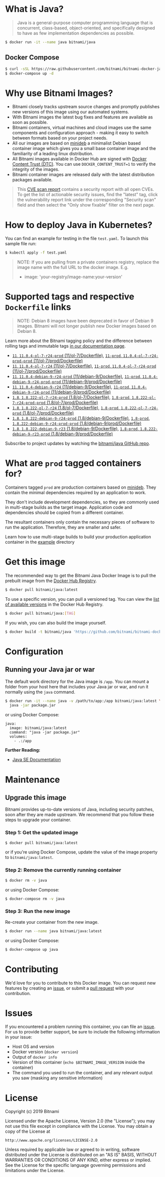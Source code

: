 # What is Java?

> Java is a general-purpose computer programming language that is concurrent, class-based, object-oriented, and specifically designed to have as few implementation dependencies as possible.

```bash
$ docker run -it --name java bitnami/java
```

## Docker Compose

```bash
$ curl -sSL https://raw.githubusercontent.com/bitnami/bitnami-docker-java/master/docker-compose.yml > docker-compose.yml
$ docker-compose up -d
```

# Why use Bitnami Images?

* Bitnami closely tracks upstream source changes and promptly publishes new versions of this image using our automated systems.
* With Bitnami images the latest bug fixes and features are available as soon as possible.
* Bitnami containers, virtual machines and cloud images use the same components and configuration approach - making it easy to switch between formats based on your project needs.
* All our images are based on [minideb](https://github.com/bitnami/minideb) a minimalist Debian based container image which gives you a small base container image and the familiarity of a leading linux distribution.
* All Bitnami images available in Docker Hub are signed with [Docker Content Trust (DTC)](https://docs.docker.com/engine/security/trust/content_trust/). You can use `DOCKER_CONTENT_TRUST=1` to verify the integrity of the images.
* Bitnami container images are released daily with the latest distribution packages available.


> This [CVE scan report](https://quay.io/repository/bitnami/java?tab=tags) contains a security report with all open CVEs. To get the list of actionable security issues, find the "latest" tag, click the vulnerability report link under the corresponding "Security scan" field and then select the "Only show fixable" filter on the next page.

# How to deploy Java in Kubernetes?

You can find an example for testing in the file `test.yaml`. To launch this sample file run:

```bash
$ kubectl apply -f test.yaml
```

> NOTE: If you are pulling from a private containers registry, replace the image name with the full URL to the docker image. E.g.
>
> - image: 'your-registry/image-name:your-version'

# Supported tags and respective `Dockerfile` links

> NOTE: Debian 8 images have been deprecated in favor of Debian 9 images. Bitnami will not longer publish new Docker images based on Debian 8.

Learn more about the Bitnami tagging policy and the difference between rolling tags and immutable tags [in our documentation page](https://docs.bitnami.com/containers/how-to/understand-rolling-tags-containers/).


- [`11`, `11.0.4-ol-7-r24-prod` (11/ol-7/Dockerfile)](https://github.com/bitnami/bitnami-docker-java/blob/11.0.4-ol-7-r24-prod/11/ol-7/Dockerfile), [`11-prod`, `11.0.4-ol-7-r24-prod-prod` (11/ol-7/prod/Dockerfile)](https://github.com/bitnami/bitnami-docker-java/blob/11.0.4-ol-7-r24-prod/11/ol-7/prod/Dockerfile)
- [`11`, `11.0.4-ol-7-r24` (11/ol-7/Dockerfile)](https://github.com/bitnami/bitnami-docker-java/blob/11.0.4-ol-7-r24/11/ol-7/Dockerfile), [`11-prod`, `11.0.4-ol-7-r24-prod` (11/ol-7/prod/Dockerfile)](https://github.com/bitnami/bitnami-docker-java/blob/11.0.4-ol-7-r24/11/ol-7/prod/Dockerfile)
- [`11`, `11.0.4-debian-9-r24-prod` (11/debian-9/Dockerfile)](https://github.com/bitnami/bitnami-docker-java/blob/11.0.4-debian-9-r24-prod/11/debian-9/Dockerfile), [`11-prod`, `11.0.4-debian-9-r24-prod-prod` (11/debian-9/prod/Dockerfile)](https://github.com/bitnami/bitnami-docker-java/blob/11.0.4-debian-9-r24-prod/11/debian-9/prod/Dockerfile)
- [`11`, `11.0.4-debian-9-r24` (11/debian-9/Dockerfile)](https://github.com/bitnami/bitnami-docker-java/blob/11.0.4-debian-9-r24/11/debian-9/Dockerfile), [`11-prod`, `11.0.4-debian-9-r24-prod` (11/debian-9/prod/Dockerfile)](https://github.com/bitnami/bitnami-docker-java/blob/11.0.4-debian-9-r24/11/debian-9/prod/Dockerfile)
- [`1.8`, `1.8.222-ol-7-r24-prod` (1.8/ol-7/Dockerfile)](https://github.com/bitnami/bitnami-docker-java/blob/1.8.222-ol-7-r24-prod/1.8/ol-7/Dockerfile), [`1.8-prod`, `1.8.222-ol-7-r24-prod-prod` (1.8/ol-7/prod/Dockerfile)](https://github.com/bitnami/bitnami-docker-java/blob/1.8.222-ol-7-r24-prod/1.8/ol-7/prod/Dockerfile)
- [`1.8`, `1.8.222-ol-7-r24` (1.8/ol-7/Dockerfile)](https://github.com/bitnami/bitnami-docker-java/blob/1.8.222-ol-7-r24/1.8/ol-7/Dockerfile), [`1.8-prod`, `1.8.222-ol-7-r24-prod` (1.8/ol-7/prod/Dockerfile)](https://github.com/bitnami/bitnami-docker-java/blob/1.8.222-ol-7-r24/1.8/ol-7/prod/Dockerfile)
- [`1.8`, `1.8.222-debian-9-r24-prod` (1.8/debian-9/Dockerfile)](https://github.com/bitnami/bitnami-docker-java/blob/1.8.222-debian-9-r24-prod/1.8/debian-9/Dockerfile), [`1.8-prod`, `1.8.222-debian-9-r24-prod-prod` (1.8/debian-9/prod/Dockerfile)](https://github.com/bitnami/bitnami-docker-java/blob/1.8.222-debian-9-r24-prod/1.8/debian-9/prod/Dockerfile)
- [`1.8`, `1.8.222-debian-9-r23` (1.8/debian-9/Dockerfile)](https://github.com/bitnami/bitnami-docker-java/blob/1.8.222-debian-9-r23/1.8/debian-9/Dockerfile), [`1.8-prod`, `1.8.222-debian-9-r23-prod` (1.8/debian-9/prod/Dockerfile)](https://github.com/bitnami/bitnami-docker-java/blob/1.8.222-debian-9-r23/1.8/debian-9/prod/Dockerfile)

Subscribe to project updates by watching the [bitnami/java GitHub repo](https://github.com/bitnami/bitnami-docker-java).

# What are `prod` tagged containers for?

Containers tagged `prod` are production containers based on [minideb](https://github.com/bitnami/minideb). They contain the minimal dependencies required by an application to work.

They don't include development dependencies, so they are commonly used in multi-stage builds as the target image. Application code and dependencies should be copied from a different container.

The resultant containers only contain the necessary pieces of software to run the application. Therefore, they are smaller and safer.

Learn how to use multi-stage builds to build your production application container in the [example](/example) directory

# Get this image

The recommended way to get the Bitnami Java Docker Image is to pull the prebuilt image from the [Docker Hub Registry](https://hub.docker.com/r/bitnami/java).

```bash
$ docker pull bitnami/java:latest
```

To use a specific version, you can pull a versioned tag. You can view the [list of available versions](https://hub.docker.com/r/bitnami/java/tags/) in the Docker Hub Registry.

```bash
$ docker pull bitnami/java:[TAG]
```

If you wish, you can also build the image yourself.

```bash
$ docker build -t bitnami/java 'https://github.com/bitnami/bitnami-docker-java.git#master:1.8/debian-9'
```

# Configuration

## Running your Java jar or war

The default work directory for the Java image is `/app`. You can mount a folder from your host here that includes your Java jar or war, and run it normally using the `java` command.

```bash
$ docker run -it --name java -v /path/to/app:/app bitnami/java:latest \
  java -jar package.jar
```

or using Docker Compose:

```
java:
  image: bitnami/java:latest
  command: "java -jar package.jar"
  volumes:
    - .:/app
```

**Further Reading:**

  - [Java SE Documentation](https://docs.oracle.com/javase/8/docs/api/)

# Maintenance

## Upgrade this image

Bitnami provides up-to-date versions of Java, including security patches, soon after they are made upstream. We recommend that you follow these steps to upgrade your container.

### Step 1: Get the updated image

```bash
$ docker pull bitnami/java:latest
```

or if you're using Docker Compose, update the value of the image property to `bitnami/java:latest`.

### Step 2: Remove the currently running container

```bash
$ docker rm -v java
```

or using Docker Compose:

```bash
$ docker-compose rm -v java
```

### Step 3: Run the new image

Re-create your container from the new image.

```bash
$ docker run --name java bitnami/java:latest
```

or using Docker Compose:

```bash
$ docker-compose up java
```

# Contributing

We'd love for you to contribute to this Docker image. You can request new features by creating an [issue](https://github.com/bitnami/bitnami-docker-java/issues), or submit a [pull request](https://github.com/bitnami/bitnami-docker-java/pulls) with your contribution.

# Issues

If you encountered a problem running this container, you can file an [issue](https://github.com/bitnami/bitnami-docker-java/issues). For us to provide better support, be sure to include the following information in your issue:

- Host OS and version
- Docker version (`docker version`)
- Output of `docker info`
- Version of this container (`echo $BITNAMI_IMAGE_VERSION` inside the container)
- The command you used to run the container, and any relevant output you saw (masking any sensitive
information)

# License

Copyright (c) 2019 Bitnami

Licensed under the Apache License, Version 2.0 (the "License");
you may not use this file except in compliance with the License.
You may obtain a copy of the License at

    http://www.apache.org/licenses/LICENSE-2.0

Unless required by applicable law or agreed to in writing, software
distributed under the License is distributed on an "AS IS" BASIS,
WITHOUT WARRANTIES OR CONDITIONS OF ANY KIND, either express or implied.
See the License for the specific language governing permissions and
limitations under the License.

